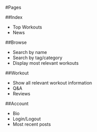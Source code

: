 #Pages

##Index
* Top Workouts
* News

##Browse
* Search by name
* Search by tag/category
* Display most relevant workouts

##Workout
* Show all relevant workout information
* Q&A
* Reviews

##Account
* Bio
* Login/Logout
* Most recent posts
